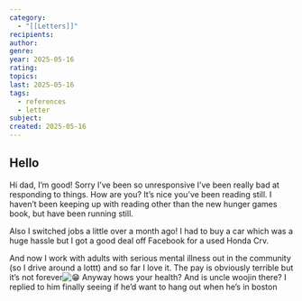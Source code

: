 ```yaml
---
category:
  - "[[Letters]]"
recipients: 
author: 
genre: 
year: 2025-05-16
rating: 
topics: 
last: 2025-05-16
tags:
  - references
  - letter
subject: 
created: 2025-05-16
---
```

## Hello
Hi dad, I’m good! Sorry I’ve been so unresponsive I’ve been really bad at responding to things. How are you? It’s nice you’ve been reading still. I haven’t been keeping up with reading other than the new hunger games book, but have been running still. 

Also I switched jobs a little over a month ago! I had to buy a car which was a huge hassle but I got a good deal off Facebook for a used Honda Crv. 

And now I work with adults with serious mental illness out in the community (so I drive around a lottt) and so far I love it. The pay is obviously terrible but it’s not forever![😁](https://fonts.gstatic.com/s/e/notoemoji/16.0/1f601/32.png) Anyway hows your health? And is uncle woojin there? I replied to him finally seeing if he’d want to hang out when he’s in boston